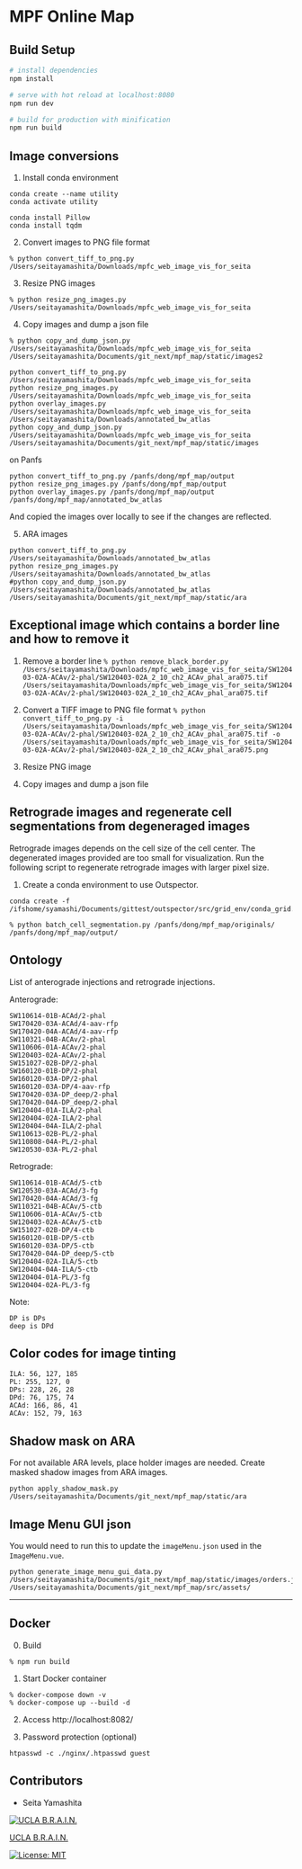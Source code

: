 # MPF Online Map

## Build Setup

``` bash
# install dependencies
npm install

# serve with hot reload at localhost:8080
npm run dev

# build for production with minification
npm run build
```

## Image conversions

1. Install conda environment
```
conda create --name utility
conda activate utility

conda install Pillow
conda install tqdm
```


2. Convert images to PNG file format

`% python convert_tiff_to_png.py /Users/seitayamashita/Downloads/mpfc_web_image_vis_for_seita`

3. Resize PNG images

`% python resize_png_images.py /Users/seitayamashita/Downloads/mpfc_web_image_vis_for_seita`

4. Copy images and dump a json file

`% python copy_and_dump_json.py /Users/seitayamashita/Downloads/mpfc_web_image_vis_for_seita /Users/seitayamashita/Documents/git_next/mpf_map/static/images2`


```
python convert_tiff_to_png.py /Users/seitayamashita/Downloads/mpfc_web_image_vis_for_seita
python resize_png_images.py /Users/seitayamashita/Downloads/mpfc_web_image_vis_for_seita
python overlay_images.py /Users/seitayamashita/Downloads/mpfc_web_image_vis_for_seita /Users/seitayamashita/Downloads/annotated_bw_atlas
python copy_and_dump_json.py /Users/seitayamashita/Downloads/mpfc_web_image_vis_for_seita /Users/seitayamashita/Documents/git_next/mpf_map/static/images
```

on Panfs
```
python convert_tiff_to_png.py /panfs/dong/mpf_map/output
python resize_png_images.py /panfs/dong/mpf_map/output
python overlay_images.py /panfs/dong/mpf_map/output /panfs/dong/mpf_map/annotated_bw_atlas
```
And copied the images over locally to see if the changes are reflected.


5. ARA images

```
python convert_tiff_to_png.py /Users/seitayamashita/Downloads/annotated_bw_atlas
python resize_png_images.py /Users/seitayamashita/Downloads/annotated_bw_atlas 
#python copy_and_dump_json.py /Users/seitayamashita/Downloads/annotated_bw_atlas /Users/seitayamashita/Documents/git_next/mpf_map/static/ara
```

## Exceptional image which contains a border line and how to remove it


1. Remove a border line
 `% python remove_black_border.py /Users/seitayamashita/Downloads/mpfc_web_image_vis_for_seita/SW120403-02A-ACAv/2-phal/SW120403-02A_2_10_ch2_ACAv_phal_ara075.tif /Users/seitayamashita/Downloads/mpfc_web_image_vis_for_seita/SW120403-02A-ACAv/2-phal/SW120403-02A_2_10_ch2_ACAv_phal_ara075.tif`

2. Convert a TIFF image to PNG file format 
`% python convert_tiff_to_png.py -i /Users/seitayamashita/Downloads/mpfc_web_image_vis_for_seita/SW120403-02A-ACAv/2-phal/SW120403-02A_2_10_ch2_ACAv_phal_ara075.tif -o /Users/seitayamashita/Downloads/mpfc_web_image_vis_for_seita/SW120403-02A-ACAv/2-phal/SW120403-02A_2_10_ch2_ACAv_phal_ara075.png`

3. Resize PNG image
4. Copy images and dump a json file


## Retrograde images and regenerate cell segmentations from degeneraged images

Retrograde images depends on the cell size of the cell center.  The degenerated images provided are too small for visualization.  Run the following script to regenerate retrograde images with larger pixel size.

1. Create a conda environment to use Outspector.

```
conda create -f /ifshome/syamashi/Documents/gittest/outspector/src/grid_env/conda_grid.yml 
```

```
% python batch_cell_segmentation.py /panfs/dong/mpf_map/originals/ /panfs/dong/mpf_map/output/
```


## Ontology

List of anterograde injections and retrograde injections.

Anterograde:
```
SW110614-01B-ACAd/2-phal
SW170420-03A-ACAd/4-aav-rfp
SW170420-04A-ACAd/4-aav-rfp
SW110321-04B-ACAv/2-phal
SW110606-01A-ACAv/2-phal
SW120403-02A-ACAv/2-phal
SW151027-02B-DP/2-phal
SW160120-01B-DP/2-phal
SW160120-03A-DP/2-phal
SW160120-03A-DP/4-aav-rfp
SW170420-03A-DP_deep/2-phal
SW170420-04A-DP_deep/2-phal
SW120404-01A-ILA/2-phal
SW120404-02A-ILA/2-phal
SW120404-04A-ILA/2-phal
SW110613-02B-PL/2-phal
SW110808-04A-PL/2-phal
SW120530-03A-PL/2-phal
```

Retrograde:
```
SW110614-01B-ACAd/5-ctb
SW120530-03A-ACAd/3-fg
SW170420-04A-ACAd/3-fg
SW110321-04B-ACAv/5-ctb
SW110606-01A-ACAv/5-ctb
SW120403-02A-ACAv/5-ctb
SW151027-02B-DP/4-ctb
SW160120-01B-DP/5-ctb
SW160120-03A-DP/5-ctb
SW170420-04A-DP_deep/5-ctb
SW120404-02A-ILA/5-ctb
SW120404-04A-ILA/5-ctb
SW120404-01A-PL/3-fg
SW120404-02A-PL/3-fg
```

Note:
```
DP is DPs
deep is DPd
```

## Color codes for image tinting

```
ILA: 56, 127, 185
PL: 255, 127, 0
DPs: 228, 26, 28
DPd: 76, 175, 74
ACAd: 166, 86, 41
ACAv: 152, 79, 163
```

## Shadow mask on ARA

For not available ARA levels, place holder images are needed.  Create masked shadow images from ARA images.

```
python apply_shadow_mask.py /Users/seitayamashita/Documents/git_next/mpf_map/static/ara
```

## Image Menu GUI json

You would need to run this to update the `imageMenu.json` used in the `ImageMenu.vue`.

```
python generate_image_menu_gui_data.py /Users/seitayamashita/Documents/git_next/mpf_map/static/images/orders.json /Users/seitayamashita/Documents/git_next/mpf_map/src/assets/
```

----

## Docker

0. Build

```
% npm run build
```

1. Start Docker container
```
% docker-compose down -v
% docker-compose up --build -d
```

2. Access http://localhost:8082/

3. Password protection (optional)

```
htpasswd -c ./nginx/.htpasswd guest
```

## Contributors
- Seita Yamashita

[![UCLA B.R.A.I.N.](https://uclabrain.org/wp-content/uploads/2024/12/logo-9-a2small.png)](http://brain.neurobio.ucla.edu/)

[UCLA B.R.A.I.N.](http://brain.neurobio.ucla.edu/)

[![License: MIT](https://img.shields.io/badge/License-MIT-yellow.svg)](LICENSE)

